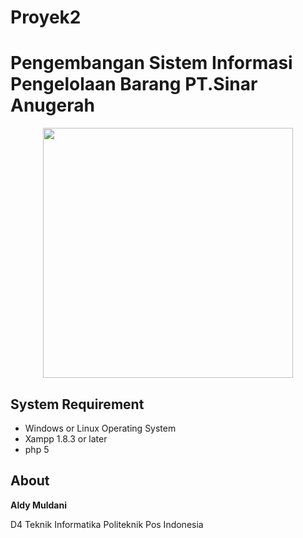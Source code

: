 # Proyek2

# Pengembangan Sistem Informasi Pengelolaan Barang PT.Sinar Anugerah 

<p align="center">
  <img src="../img/proposal/Poltekpos_Logo.jpg" width="400px">
</p>

## System Requirement
* Windows or Linux Operating System
* Xampp 1.8.3 or later
* php 5

## About
**Aldy Muldani**

D4 Teknik Informatika Politeknik Pos Indonesia
